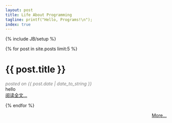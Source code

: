 ```yaml
---
layout: post
title: Life About Programming
tagline: printf("Hello, Programs!\n");
index: true
---
```

{% include JB/setup %}

{% for post in site.posts limit:5 %}

<div class="index-post">
  <div class="index-post-header">
    <div><h1 class="index-post-title">{{ post.title }}</h1></div>
    <div style="color:grey;"><em>posted on {{ post.date | date_to_string }}</em></div>
  </div>
  <div>
  hello
  </div>
  <div class="index-post-link">
    <a href="{{ post.url }}">阅读全文...</a>
  </div>
</div>

{% endfor %}

<div style="text-align:right;">
  <a href="{{ site.JB.archive_path }}">More...</a>
</div>
